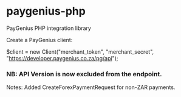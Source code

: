 # paygenius-php
PayGenius PHP integration library

Create a PayGenius client:

$client = new Client("merchant_token", "merchant_secret", "https://developer.paygenius.co.za/pg/api");

### NB: API Version is now excluded from the endpoint.

Notes: Added CreateForexPaymentRequest for non-ZAR payments.
